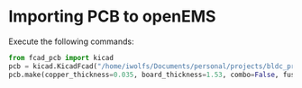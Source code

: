 # Importing PCB to openEMS
Execute the following commands:
```python 
from fcad_pcb import kicad
pcb = kicad.KicadFcad("/home/iwolfs/Documents/personal/projects/bldc_project/bldc/rev_1/simulations/openems_trace_sims/kicad/bldc_project.kicad_pcb")
pcb.make(copper_thickness=0.035, board_thickness=1.53, combo=False, fuseCoppers=True )
```
